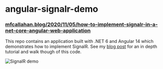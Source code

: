 # angular-signalr-demo

### [mfcallahan.blog/2020/11/05/how-to-implement-signalr-in-a-net-core-angular-web-application](https://mfcallahan.blog/2020/11/05/how-to-implement-signalr-in-a-net-core-angular-web-application/)

This repo contains an application built with .NET 6 and Angular 14 which demonstrates how to implement SignalR. See my [blog post](https://mfcallahan.blog/2020/11/05/how-to-implement-signalr-in-a-net-core-angular-web-application/) for an in depth tutorial and walk though of this code.

![SignalR demo](https://seesharpdotnet.files.wordpress.com/2020/11/signalrdemo.gif)
